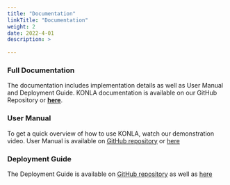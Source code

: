 ```yaml
---
title: "Documentation"
linkTitle: "Documentation"
weight: 2
date: 2022-4-01
description: >
  
---
```


### Full Documentation
The documentation includes implementation details as well as User Manual and Deployment Guide.
KONLA documentation is available on our GitHub Repository or [**here**](/2021/group6/documents/KONLADocumentation.pdf).


### User Manual
To get a quick overview of how to use KONLA, watch our demonstration video.
User Manual is available on [GitHub repository](https://github.com/hzlmy2002/konla/blob/689685397663c90817914a20a9ebee84f210a21e/doc/UserManual.md) or [here](/2021/group6/documents/UserManual.pdf)

### Deployment Guide
The Deployment Guide is available on [GitHub repository](https://github.com/hzlmy2002/konla/blob/689685397663c90817914a20a9ebee84f210a21e/doc/DeploymentGuide.md) as well as [here](/2021/group6/documents/DeploymentGuide.pdf)